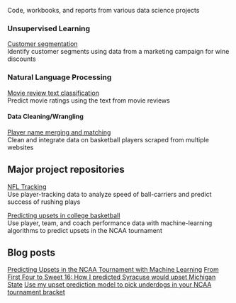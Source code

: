 Code, workbooks, and reports from various data science projects

### Unsupervised Learning
[Customer segmentation](notebooks/customer_clustering.ipynb)  
Identify customer segments using data from a marketing campaign for wine discounts

### Natural Language Processing
[Movie review text classification](notebooks/review_classification.ipynb)  
Predict movie ratings using the text from movie reviews

#### Data Cleaning/Wrangling
[Player name merging and matching](notebooks/player_matching.ipynb)  
Clean and integrate data on basketball players scraped from multiple websites

## Major project repositories
[NFL Tracking](https://github.com/mworles/nfl_tracking)  
Use player-tracking data to analyze speed of ball-carriers and predict success of rushing plays

[Predicting upsets in college basketball](https://github.com/mworles/bracket_vision)  
Use player, team, and coach performance data with machine-learning algorithms to predict upsets in the NCAA tournament 

## Blog posts
[Predicting Upsets in the NCAA Tournament with Machine Learning](https://towardsdatascience.com/predicting-upsets-in-the-ncaa-tournament-with-machine-learning-816fecf41f01?source=friends_link&sk=b3590066d81db17f861ddc76da358e13)
[From First Four to Sweet 16: How I predicted Syracuse would upset Michigan State](https://towardsdatascience.com/from-first-four-to-sweet-16-how-i-predicted-syracuse-would-upset-michigan-state-32fc95c96fa4?source=friends_link&sk=5c8890c53c838a154288c52183af0ae3)
[Use my upset prediction model to pick underdogs in your NCAA tournament bracket](https://towardsdatascience.com/use-my-upset-prediction-model-to-pick-underdogs-in-your-ncaa-tournament-bracket-87c4aa3935f5?source=friends_link&sk=aa4bbb08d41a35ca6e40d984945b646f)

